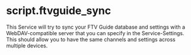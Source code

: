 # script.ftvguide_sync
This Service will try to sync your FTV Guide database and settings with a WebDAV-compatible server that you can specify in the Service-Settings. This should allow you to have the same channels and settings across multiple devices.

